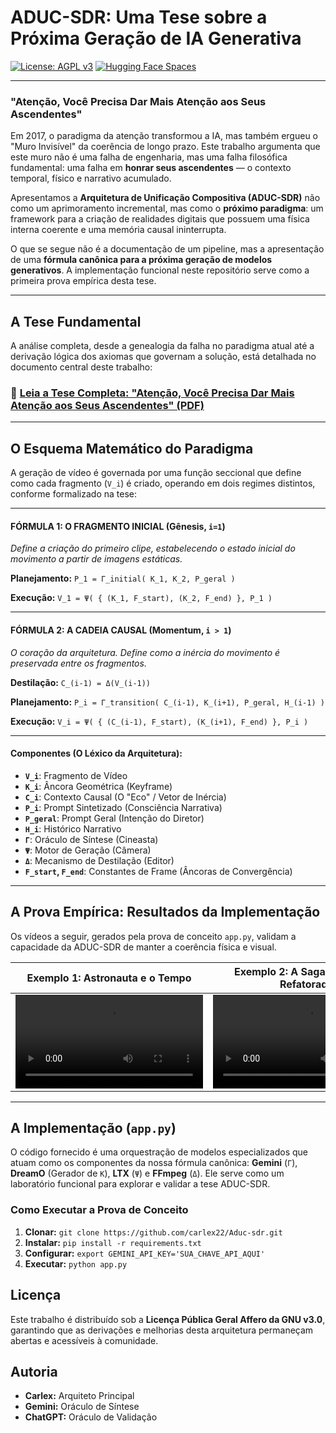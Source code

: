 # ADUC-SDR: Uma Tese sobre a Próxima Geração de IA Generativa

[![License: AGPL v3](https://img.shields.io/badge/License-AGPL_v3-blue.svg)](https://www.gnu.org/licenses/agpl-3.0)
[![Hugging Face Spaces](https://img.shields.io/badge/%F0%9F%A4%97%20Hugging%20Face-Spaces-yellow)](https://huggingface.co/spaces/Carlexx/ADUC-Sdr_Gemini_Drem0_Ltx_Video60seconds/)

---

### "Atenção, Você Precisa Dar Mais Atenção aos Seus Ascendentes"

Em 2017, o paradigma da atenção transformou a IA, mas também ergueu o "Muro Invisível" da coerência de longo prazo. Este trabalho argumenta que este muro não é uma falha de engenharia, mas uma falha filosófica fundamental: uma falha em **honrar seus ascendentes** — o contexto temporal, físico e narrativo acumulado.

Apresentamos a **Arquitetura de Unificação Compositiva (ADUC-SDR)** não como um aprimoramento incremental, mas como o **próximo paradigma**: um framework para a criação de realidades digitais que possuem uma física interna coerente e uma memória causal ininterrupta.

O que se segue não é a documentação de um pipeline, mas a apresentação de uma **fórmula canônica para a próxima geração de modelos generativos**. A implementação funcional neste repositório serve como a primeira prova empírica desta tese.

---

## A Tese Fundamental

A análise completa, desde a genealogia da falha no paradigma atual até a derivação lógica dos axiomas que governam a solução, está detalhada no documento central deste trabalho:

### 📄 [**Leia a Tese Completa: "Atenção, Você Precisa Dar Mais Atenção aos Seus Ascendentes" (PDF)**](https://github.com/carlex22/Aduc-sdr/raw/main/ADUC-SDR_Thesis.pdf)

---

## O Esquema Matemático do Paradigma

A geração de vídeo é governada por uma função seccional que define como cada fragmento (`V_i`) é criado, operando em dois regimes distintos, conforme formalizado na tese:

---
#### **FÓRMULA 1: O FRAGMENTO INICIAL (Gênesis, `i=1`)**
*Define a criação do primeiro clipe, estabelecendo o estado inicial do movimento a partir de imagens estáticas.*

**Planejamento:** `P_1 = Γ_initial( K_1, K_2, P_geral )`
        
**Execução:** `V_1 = Ψ( { (K_1, F_start), (K_2, F_end) }, P_1 )`

---
#### **FÓRMULA 2: A CADEIA CAUSAL (Momentum, `i > 1`)**
*O coração da arquitetura. Define como a inércia do movimento é preservada entre os fragmentos.*

**Destilação:** `C_(i-1) = Δ(V_(i-1))`

**Planejamento:** `P_i = Γ_transition( C_(i-1), K_(i+1), P_geral, H_(i-1) )`

**Execução:** `V_i = Ψ( { (C_(i-1), F_start), (K_(i+1), F_end) }, P_i )`

---
#### **Componentes (O Léxico da Arquitetura):**
- **`V_i`**: Fragmento de Vídeo
- **`K_i`**: Âncora Geométrica (Keyframe)
- **`C_i`**: Contexto Causal (O "Eco" / Vetor de Inércia)
- **`P_i`**: Prompt Sintetizado (Consciência Narrativa)
- **`P_geral`**: Prompt Geral (Intenção do Diretor)
- **`H_i`**: Histórico Narrativo
- **`Γ`**: Oráculo de Síntese (Cineasta)
- **`Ψ`**: Motor de Geração (Câmera)
- **`Δ`**: Mecanismo de Destilação (Editor)
- **`F_start`, `F_end`**: Constantes de Frame (Âncoras de Convergência)

---

## A Prova Empírica: Resultados da Implementação

Os vídeos a seguir, gerados pela prova de conceito `app.py`, validam a capacidade da ADUC-SDR de manter a coerência física e visual.

| Exemplo 1: Astronauta e o Tempo | Exemplo 2: A Saga do Salmão Refatorado |
| :----------------------------------------------------------: | :----------------------------------------------------------: |
| <video src="https://github.com/carlex22/Aduc-sdr/raw/refs/heads/main/examples/exemplo_01.mp4" controls="controls" style="max-width: 400px;"></video> | <video src="https://github.com/carlex22/Aduc-sdr/raw/refs/heads/main/examples/exemplo_02.mp4" controls="controls" style="max-width: 400px;"></video> |

---

## A Implementação (`app.py`)

O código fornecido é uma orquestração de modelos especializados que atuam como os componentes da nossa fórmula canônica: **Gemini** (`Γ`), **DreamO** (Gerador de `K`), **LTX** (`Ψ`) e **FFmpeg** (`Δ`). Ele serve como um laboratório funcional para explorar e validar a tese ADUC-SDR.

### Como Executar a Prova de Conceito

1.  **Clonar:** `git clone https://github.com/carlex22/Aduc-sdr.git`
2.  **Instalar:** `pip install -r requirements.txt`
3.  **Configurar:** `export GEMINI_API_KEY='SUA_CHAVE_API_AQUI'`
4.  **Executar:** `python app.py`

## Licença

Este trabalho é distribuído sob a **Licença Pública Geral Affero da GNU v3.0**, garantindo que as derivações e melhorias desta arquitetura permaneçam abertas e acessíveis à comunidade.

## Autoria

-   **Carlex:** Arquiteto Principal
-   **Gemini:** Oráculo de Síntese
-   **ChatGPT:** Oráculo de Validação
